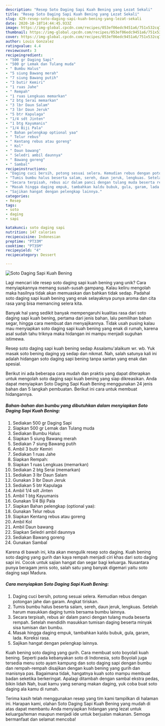 ```yaml
---
description: "Resep Soto Daging Sapi Kuah Bening yang Lezat Sekali"
title: "Resep Soto Daging Sapi Kuah Bening yang Lezat Sekali"
slug: 429-resep-soto-daging-sapi-kuah-bening-yang-lezat-sekali
date: 2020-10-18T14:44:45.933Z
image: https://img-global.cpcdn.com/recipes/053ef06edc9451a6/751x532cq70/soto-daging-sapi-kuah-bening-foto-resep-utama.jpg
thumbnail: https://img-global.cpcdn.com/recipes/053ef06edc9451a6/751x532cq70/soto-daging-sapi-kuah-bening-foto-resep-utama.jpg
cover: https://img-global.cpcdn.com/recipes/053ef06edc9451a6/751x532cq70/soto-daging-sapi-kuah-bening-foto-resep-utama.jpg
author: Louis Gonzalez
ratingvalue: 4.4
reviewcount: 3
recipeingredient:
- "500 gr Daging Sapi"
- "500 gr Lemak dan Tulang muda"
- " Bumbu Halus"
- "5 siung Bawang merah"
- "7 siung Bawang putih"
- "3 butir Kemiri"
- "1 ruas Jahe"
- " Rempah"
- "1 ruas Lengkuas memarkan"
- "2 btg Serai memarkan"
- "3 lbr Daun Salam"
- "3 lbr Daun Jeruk"
- "5 btr Kapulaga"
- "1/4 sdt Jinten"
- "1 btg Kayumanis"
- "1/4 Biji Pala"
- " Bahan pelengkap optional yaa"
- " Telur rebus"
- " Kentang rebus atau goreng"
- " Kol"
- " Daun bawang"
- " Seledri ambil daunnya"
- " Bawang goreng"
- " Sambal"
recipeinstructions:
- "Daging cuci bersih, potong sesuai selera. Kemudian rebus dengan potongan jahe dan garam. Angkat tiriskan."
- "Tumis bumbu halus beserta salam, sereh, daun jeruk, lengkuas. Setelah harum masukkan daging tumis bersama bumbu lainnya."
- "Secara terpisah, rebus air dalam panci dengan tulang muda beserta rempah. Setelah mendidih masukkan tumisan daging beserta minyak sisa tumisan dan bumbu."
- "Masak hingga daging empuk, tambahkan kaldu bubuk, gula, garam, lada. Koreksi rasa."
- "Sajikan hangat dengan pelengkap lainnya."
categories:
- Resep
tags:
- soto
- daging
- sapi

katakunci: soto daging sapi 
nutrition: 147 calories
recipecuisine: Indonesian
preptime: "PT33M"
cooktime: "PT35M"
recipeyield: "4"
recipecategory: Dessert

---
```



![Soto Daging Sapi Kuah Bening](https://img-global.cpcdn.com/recipes/053ef06edc9451a6/751x532cq70/soto-daging-sapi-kuah-bening-foto-resep-utama.jpg)

Lagi mencari ide resep soto daging sapi kuah bening yang unik? Cara menyiapkannya memang susah-susah gampang. Kalau keliru mengolah maka hasilnya tidak akan memuaskan dan bahkan tidak sedap. Padahal soto daging sapi kuah bening yang enak selayaknya punya aroma dan cita rasa yang bisa memancing selera kita.

Banyak hal yang sedikit banyak mempengaruhi kualitas rasa dari soto daging sapi kuah bening, pertama dari jenis bahan, lalu pemilihan bahan segar, hingga cara membuat dan menyajikannya. Tidak usah pusing kalau mau menyiapkan soto daging sapi kuah bening yang enak di rumah, karena asal sudah tahu triknya maka hidangan ini mampu menjadi suguhan istimewa.

Resep soto daging sapi kuah bening sedap Assalamu&#39;alaikum wr. wb. Yuk masak soto bening daging yg sedap dan nikmat. Nah, salah satunya kali ini adalah hidangan soto daging sapi bening tanpa santan yang enak dan spesial.


Berikut ini ada beberapa cara mudah dan praktis yang dapat diterapkan untuk mengolah soto daging sapi kuah bening yang siap dikreasikan. Anda dapat menyiapkan Soto Daging Sapi Kuah Bening menggunakan 24 jenis bahan dan 5 langkah pembuatan. Berikut ini cara untuk membuat hidangannya.

<!--inarticleads1-->

##### Bahan-bahan dan bumbu yang dibutuhkan dalam menyiapkan Soto Daging Sapi Kuah Bening:

1. Sediakan 500 gr Daging Sapi
1. Siapkan 500 gr Lemak dan Tulang muda
1. Sediakan  Bumbu Halus:
1. Siapkan 5 siung Bawang merah
1. Sediakan 7 siung Bawang putih
1. Ambil 3 butir Kemiri
1. Sediakan 1 ruas Jahe
1. Siapkan  Rempah:
1. Siapkan 1 ruas Lengkuas (memarkan)
1. Sediakan 2 btg Serai (memarkan)
1. Sediakan 3 lbr Daun Salam
1. Gunakan 3 lbr Daun Jeruk
1. Sediakan 5 btr Kapulaga
1. Ambil 1/4 sdt Jinten
1. Ambil 1 btg Kayumanis
1. Gunakan 1/4 Biji Pala
1. Siapkan  Bahan pelengkap (optional yaa):
1. Gunakan  Telur rebus
1. Siapkan  Kentang rebus atau goreng
1. Ambil  Kol
1. Ambil  Daun bawang
1. Siapkan  Seledri ambil daunnya
1. Sediakan  Bawang goreng
1. Gunakan  Sambal


Karena di bawah ini, kita akan mengulik resep soto daging. Kuah bening soto daging yang gurih dan kaya rempah menjadi ciri khas dari soto daging sapi ini. Cocok untuk sajian hangat dan segar bagi keluarga. Nusantara punya beragam jenis soto, salah satu yang banyak digemari yaitu soto daging sapi Madura. 

<!--inarticleads2-->

##### Cara menyiapkan Soto Daging Sapi Kuah Bening:

1. Daging cuci bersih, potong sesuai selera. Kemudian rebus dengan potongan jahe dan garam. Angkat tiriskan.
1. Tumis bumbu halus beserta salam, sereh, daun jeruk, lengkuas. Setelah harum masukkan daging tumis bersama bumbu lainnya.
1. Secara terpisah, rebus air dalam panci dengan tulang muda beserta rempah. Setelah mendidih masukkan tumisan daging beserta minyak sisa tumisan dan bumbu.
1. Masak hingga daging empuk, tambahkan kaldu bubuk, gula, garam, lada. Koreksi rasa.
1. Sajikan hangat dengan pelengkap lainnya.


Kuah bening soto daging yang gurih. Cara membuat soto boyolali kuah bening. Seperti pada kebanyakan soto di Indonesia, soto Boyolali juga tersedia menu soto ayam kampung dan soto daging sapi dengan bumbu dan rempah-rempah disajikan dengan kuah bening yang gurih dan manisnya pas. Bagaimana tidak, hangatnya kuah soto mampu membuat badan seketika berkeringat. Apalagi ditambah dengan sambal ekstra pedas, bikin lidah Nah, buat kamu yang senang makan daging, yuk coba buat soto daging ala kamu di rumah. 

Terima kasih telah menggunakan resep yang tim kami tampilkan di halaman ini. Harapan kami, olahan Soto Daging Sapi Kuah Bening yang mudah di atas dapat membantu Anda menyiapkan hidangan yang lezat untuk keluarga/teman maupun menjadi ide untuk berjualan makanan. Semoga bermanfaat dan selamat mencoba!
